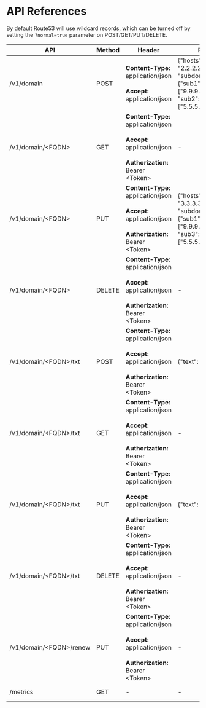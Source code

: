 # API References

By default Route53 will use wildcard records, which can be turned off by setting the `?normal=true` parameter on POST/GET/PUT/DELETE.

| API | Method | Header | Payload | Description |
| --- | ------ | ------ | ------- | ----------- |
| /v1/domain | POST | **Content-Type:** application/json <br/><br/> **Accept:** application/json | {"hosts": ["4.4.4.4", "2.2.2.2"], "subdomain": {"sub1": ["9.9.9.9","4.4.4.4"], "sub2": ["5.5.5.5","6.6.6.6"]}} | Create A Records |
| /v1/domain/&lt;FQDN&gt; | GET | **Content-Type:** application/json <br/><br/> **Accept:** application/json <br/><br/> **Authorization:** Bearer &lt;Token&gt; | - | Get A Records |
| /v1/domain/&lt;FQDN&gt; | PUT | **Content-Type:** application/json <br/><br/> **Accept:** application/json <br/><br/> **Authorization:** Bearer &lt;Token&gt; | {"hosts": ["4.4.4.4", "3.3.3.3"], "subdomain": {"sub1": ["9.9.9.9","4.4.4.4"], "sub3": ["5.5.5.5","6.6.6.6"]}} | Update A Records |
| /v1/domain/&lt;FQDN&gt; | DELETE | **Content-Type:** application/json <br/><br/> **Accept:** application/json <br/><br/> **Authorization:** Bearer &lt;Token&gt; | - | Delete A Records |
| /v1/domain/&lt;FQDN&gt;/txt | POST | **Content-Type:** application/json <br/><br/> **Accept:** application/json <br/><br/> **Authorization:** Bearer &lt;Token&gt; | {"text": "xxxxxx"} | Create TXT Record |
| /v1/domain/&lt;FQDN&gt;/txt | GET | **Content-Type:** application/json <br/><br/> **Accept:** application/json <br/><br/> **Authorization:** Bearer &lt;Token&gt; | - | Get TXT Record |
| /v1/domain/&lt;FQDN&gt;/txt | PUT | **Content-Type:** application/json <br/><br/> **Accept:** application/json <br/><br/> **Authorization:** Bearer &lt;Token&gt; | {"text": "xxxxxxxxx"} | Update TXT Record |
| /v1/domain/&lt;FQDN&gt;/txt | DELETE | **Content-Type:** application/json <br/><br/> **Accept:** application/json <br/><br/> **Authorization:** Bearer &lt;Token&gt; | - | Delete TXT Record |
| /v1/domain/&lt;FQDN&gt;/renew | PUT | **Content-Type:** application/json <br/><br/> **Accept:** application/json <br/><br/> **Authorization:** Bearer &lt;Token&gt; | - | Renew Records |
| /metrics | GET | - | - | Prometheus metrics |
